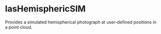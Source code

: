 # lasHemisphericSIM
Provides a simulated hemispherical photograph at user-defined positions in a point cloud.
